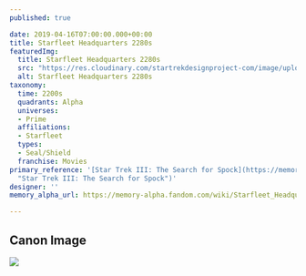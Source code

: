 ```yaml
---
published: true

date: 2019-04-16T07:00:00.000+00:00
title: Starfleet Headquarters 2280s
featuredImg:
  title: Starfleet Headquarters 2280s
  src: "https://res.cloudinary.com/startrekdesignproject-com/image/upload/v1555447626/StarfleetHeadquarters2280s.png"
  alt: Starfleet Headquarters 2280s
taxonomy:
  time: 2200s
  quadrants: Alpha
  universes:
  - Prime
  affiliations:
  - Starfleet
  types:
  - Seal/Shield
  franchise: Movies
primary_reference: '[Star Trek III: The Search for Spock](https://memory-alpha.fandom.com/wiki/Star_Trek_III:_The_Search_for_Spock
  "Star Trek III: The Search for Spock")'
designer: ''
memory_alpha_url: https://memory-alpha.fandom.com/wiki/Starfleet_Headquarters

---
```

## Canon Image

![](https://res.cloudinary.com/startrekdesignproject-com/image/upload/v1555447626/StarfleetHeadquarters2280s1.png)